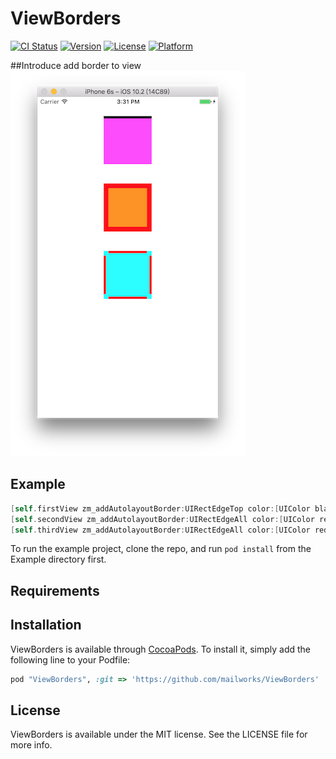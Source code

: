 # ViewBorders

[![CI Status](http://img.shields.io/travis/mzeng/ViewBorders.svg?style=flat)](https://travis-ci.org/mzeng/ViewBorders)
[![Version](https://img.shields.io/cocoapods/v/ViewBorders.svg?style=flat)](http://cocoapods.org/pods/ViewBorders)
[![License](https://img.shields.io/cocoapods/l/ViewBorders.svg?style=flat)](http://cocoapods.org/pods/ViewBorders)
[![Platform](https://img.shields.io/cocoapods/p/ViewBorders.svg?style=flat)](http://cocoapods.org/pods/ViewBorders)

##Introduce
add border to view
![Screenshot](./image.png)
## Example
```Objective-C
[self.firstView zm_addAutolayoutBorder:UIRectEdgeTop color:[UIColor blackColor] thickness:10];
[self.secondView zm_addAutolayoutBorder:UIRectEdgeAll color:[UIColor redColor] logicThickness:10];
[self.thirdView zm_addAutolayoutBorder:UIRectEdgeAll color:[UIColor redColor] thickness:5 inset:10];
```

To run the example project, clone the repo, and run `pod install` from the Example directory first.

## Requirements

## Installation

ViewBorders is available through [CocoaPods](http://cocoapods.org). To install
it, simply add the following line to your Podfile:

```ruby
pod "ViewBorders", :git => 'https://github.com/mailworks/ViewBorders'
```

## License

ViewBorders is available under the MIT license. See the LICENSE file for more info.
